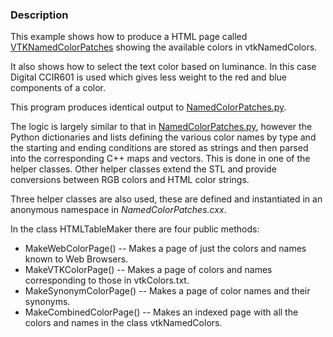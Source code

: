 ### Description
This example shows how to produce a HTML page called [VTKNamedColorPatches](http://htmlpreview.github.com/?https://github.com/lorensen/VTKExamples/blob/master/src/Python/Visualization/VTKNamedColorPatches.html) showing the available
colors in vtkNamedColors.

It also shows how to select the text color based on luminance.
In this case Digital CCIR601 is used which gives less weight to the
red and blue components of a color.

This program produces identical output to [NamedColorPatches.py](/Python/Visualization/NamedColorPatches).

The logic is largely similar to that in [NamedColorPatches.py](/Python/Visualization/NamedColorPatches),
however the Python dictionaries and lists defining the various color names by type and the starting and ending conditions are stored as strings and then parsed into the corresponding C++ maps and vectors. This is done in one of the helper classes. Other helper classes extend the STL and provide conversions between RGB colors and HTML color strings.

Three helper classes are also used, these are defined and instantiated in an anonymous namespace in *NamedColorPatches.cxx*.

In the class HTMLTableMaker there are four public methods:

 * MakeWebColorPage() -- Makes a page of just the colors and names known to Web Browsers.
 * MakeVTKColorPage() -- Makes a page of colors and names corresponding to those in vtkColors.txt.
 * MakeSynonymColorPage() -- Makes a page of color names and their synonyms.
 * MakeCombinedColorPage() -- Makes an indexed page with all the colors and names in the class vtkNamedColors.
